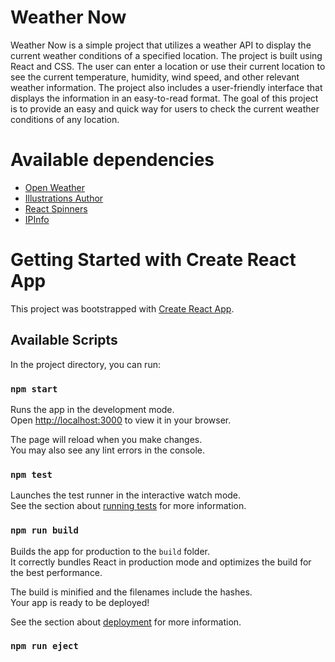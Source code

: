 

# Weather Now 

Weather Now is a simple project that utilizes a weather API to display the current weather conditions of a specified location. The project is built using React and CSS. The user can enter a location or use their current location to see the current temperature, humidity, wind speed, and other relevant weather information. The project also includes a user-friendly interface that displays the information in an easy-to-read format. The goal of this project is to provide an easy and quick way for users to check the current weather conditions of any location.


# Available dependencies
- [Open Weather](https://openweathermap.org/)
- [Illustrations Author](https://www.freepik.com/author/starline)
- [React Spinners](https://www.npmjs.com/package/react-spinners)
- [IPInfo](https://ipinfo.io/)


# Getting Started with Create React App

This project was bootstrapped with [Create React App](https://github.com/facebook/create-react-app).

## Available Scripts

In the project directory, you can run:

### `npm start`

Runs the app in the development mode.\
Open [http://localhost:3000](http://localhost:3000) to view it in your browser.

The page will reload when you make changes.\
You may also see any lint errors in the console.

### `npm test`

Launches the test runner in the interactive watch mode.\
See the section about [running tests](https://facebook.github.io/create-react-app/docs/running-tests) for more information.

### `npm run build`

Builds the app for production to the `build` folder.\
It correctly bundles React in production mode and optimizes the build for the best performance.

The build is minified and the filenames include the hashes.\
Your app is ready to be deployed!

See the section about [deployment](https://facebook.github.io/create-react-app/docs/deployment) for more information.

### `npm run eject`


